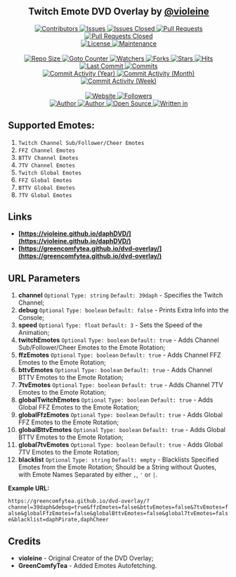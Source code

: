 <p align="center">
	<h2 align="center"><b>Twitch Emote DVD Overlay by <a href="https://github.com/violeine">@violeine</a></b></h2>
</p>
<p align="center">
	<a href="https://github.com/violeine/daphDVD/graphs/contributors">
		<img alt="Contributors" src="https://custom-icon-badges.demolab.com/github/contributors/violeine/daphDVD?logo=person-add" />
	</a>
	<a href="https://github.com/violeine/daphDVD/issues">
		<img alt="Issues" src="https://custom-icon-badges.demolab.com/github/issues/violeine/daphDVD?logo=issue-opened" />
	</a>
	<a href="https://github.com/violeine/daphDVD/issues">
		<img alt="Issues Closed" src="https://custom-icon-badges.demolab.com/github/issues-closed/violeine/daphDVD?logo=issue-closed" />
	</a>
	<a href="https://github.com/violeine/daphDVD/pulls">
		<img alt="Pull Requests" src="https://custom-icon-badges.demolab.com/github/issues-pr/violeine/daphDVD?logo=git-pull-request" />
	</a>
	<a href="https://github.com/violeine/daphDVD/pulls">
		<img alt="Pull Requests Closed" src="https://custom-icon-badges.demolab.com/github/issues-pr-closed/violeine/daphDVD?logo=git-pull-request-closed" />
	</a>
	<br>
	<a href="https://github.com/violeine/daphDVD/blob/main/LICENSE">
		<img alt="License" src="https://custom-icon-badges.demolab.com/github/license/violeine/daphDVD?logo=law" />
	</a>
	<a href="">
		<img alt="Maintenance" src="https://custom-icon-badges.demolab.com/maintenance/yes/2023?logo=tools" />
	</a>
	<br>
	<br>
	<a href="">
		<img alt="Repo Size" src="https://custom-icon-badges.demolab.com/github/repo-size/violeine/daphDVD?logo=database" />
	</a>
	<a href="">
		<img alt="Goto Counter" src="https://custom-icon-badges.demolab.com/github/search/violeine/daphDVD/goto?logo=git-compare" />
	</a>
	<a href="https://github.com/violeine/daphDVD/watchers">
		<img alt="Watchers" src="https://custom-icon-badges.demolab.com/github/watchers/violeine/daphDVD?logo=eye" />
	</a>
	<a href="https://github.com/violeine/daphDVD/forks">
		<img alt="Forks" src="https://custom-icon-badges.demolab.com/github/forks/violeine/daphDVD?logo=repo-forked" />
	</a>
	<a href="https://github.com/violeine/daphDVD/stargazers">
		<img alt="Stars" src="https://custom-icon-badges.demolab.com/github/stars/violeine/daphDVD?logo=star" />
	</a>
	<a href="https://github.com/violeine/daphDVD/graphs/traffic">
		<img alt="Hits" src="https://custom-icon-badges.demolab.com/endpoint?url=https://hits.dwyl.com/violeine/daphDVD.json?color=blue&logo=eye" />
	</a>
	<br>
	<a href="https://github.com/violeine/daphDVD/commits/main">
		<img alt="Last Commit" src="https://custom-icon-badges.demolab.com/github/last-commit/violeine/daphDVD?logo=git-commit" />
	</a>
	<a href="https://github.com/violeine/daphDVD/commits/main">
		<img alt="Commits" src="https://custom-icon-badges.demolab.com/github/commit-activity/t/violeine/daphDVD?logo=git-commit" />
	</a>
	<br>
	<a href="https://github.com/violeine/daphDVD/graphs/commit-activity">
		<img alt="Commit Activity (Year)" src="https://custom-icon-badges.demolab.com/github/commit-activity/y/violeine/daphDVD?logo=pulse" />
	</a>
	<a href="https://github.com/violeine/daphDVD/graphs/commit-activity">
		<img alt="Commit Activity (Month)" src="https://custom-icon-badges.demolab.com/github/commit-activity/m/violeine/daphDVD?logo=pulse" />
	</a>
	<a href="https://github.com/violeine/daphDVD/graphs/commit-activity">
		<img alt="Commit Activity (Week)" src="https://custom-icon-badges.demolab.com/github/commit-activity/w/violeine/daphDVD?logo=pulse" />
	</a>
	<br>
	<br>
	<a href="https://violeine.github.io/daphDVD/">
		<img alt="Website" src="https://custom-icon-badges.demolab.com/website?down_color=red&down_message=down&up_color=brightgreen&up_message=up&logo=link&url=https://violeine.github.io/daphDVD" />
	</a>
	<a href="https://github.com/violeine?tab=followers">
		<img alt="Followers" src="https://custom-icon-badges.demolab.com/github/followers/violeine?logo=people" />
	</a>
	<br>
	<a href="https://github.com/violeine">
		<img alt="Author" src="https://custom-icon-badges.demolab.com/badge/author-violeine-blue?logo=person" />
	</a>
  	<a href="https://github.com/greencomfytea">
		<img alt="Author" src="https://custom-icon-badges.demolab.com/badge/contributor-GreenComfyTea-green?logo=person" />
	</a>
	<a href="https://github.com/topics/open-source">
		<img alt="Open Source" src="https://img.shields.io/badge/open%20source-%3F-yellow?logo=openvpn" />
	</a>
	<a href="https://www.javascript.com">
		<img alt="Written in" src="https://custom-icon-badges.demolab.com/badge/written in-html | css | js-f1e05a?logo=terminal" />
	</a>
</p>

## Supported Emotes:
1. `Twitch Channel Sub/Follower/Cheer Emotes`
2. `FFZ Channel Emotes`
3. `BTTV Channel Emotes`
4. `7TV Channel Emotes`
5. `Twitch Global Emotes`
6. `FFZ Global Emotes`
7. `BTTV Global Emotes`
8. `7TV Global Emotes`

## Links
* **[https://violeine.github.io/daphDVD/](https://violeine.github.io/daphDVD/)**
* **[https://greencomfytea.github.io/dvd-overlay/](https://greencomfytea.github.io/dvd-overlay/)**

## URL Parameters
1. **channel** `Optional` `Type: string` `Default: 39daph` - Specifies the Twitch Channel;
2. **debug** `Optional` `Type: boolean` `Default: false` - Prints Extra Info into the Console;
3. **speed** `Optional` `Type: float` `Default: 3` - Sets the Speed of the Animation;
4. **twitchEmotes** `Optional` `Type: boolean` `Default: true` - Adds Channel Sub/Follower/Cheer Emotes to the Emote Rotation;
5. **ffzEmotes** `Optional` `Type: boolean` `Default: true` - Adds Channel FFZ Emotes to the Emote Rotation;
6. **bttvEmotes** `Optional` `Type: boolean` `Default: true` - Adds Channel BTTV Emotes to the Emote Rotation;
7. **7tvEmotes** `Optional` `Type: boolean` `Default: true` - Adds Channel 7TV Emotes to the Emote Rotation;
8. **globalTwitchEmotes** `Optional` `Type: boolean` `Default: true` - Adds Global FFZ Emotes to the Emote Rotation;
8. **globalFfzEmotes** `Optional` `Type: boolean` `Default: true` - Adds Global FFZ Emotes to the Emote Rotation;
10. **globalBttvEmotes** `Optional` `Type: boolean` `Default: true` - Adds Global BTTV Emotes to the Emote Rotation;
11. **global7tvEmotes** `Optional` `Type: boolean` `Default: true` - Adds Global 7TV Emotes to the Emote Rotation;
12. **blacklist** `Optional` `Type: string` `Default: empty` - Blacklists Specified Emotes from the Emote Rotation; Should be a String without Quotes, with Emote Names Separated by either `,`, `'` or `|`.

**Example URL:**

`https://greencomfytea.github.io/dvd-overlay/?channel=39daph&debug=true&ffzEmotes=false&bttvEmotes=false&7tvEmotes=false&globalFfzEmotes=false&globalBttvEmotes=false&global7tvEmotes=false&blacklist=daphPirate,daphCheer`

</details>


## Credits
+ **violeine** - Original Creator of the DVD Overlay;
+ **GreenComfyTea** - Added Emotes Autofetching.   
